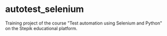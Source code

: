# autotest_selenium

Training project of the course "Test automation using Selenium and Python" on the Stepik educational platform.
